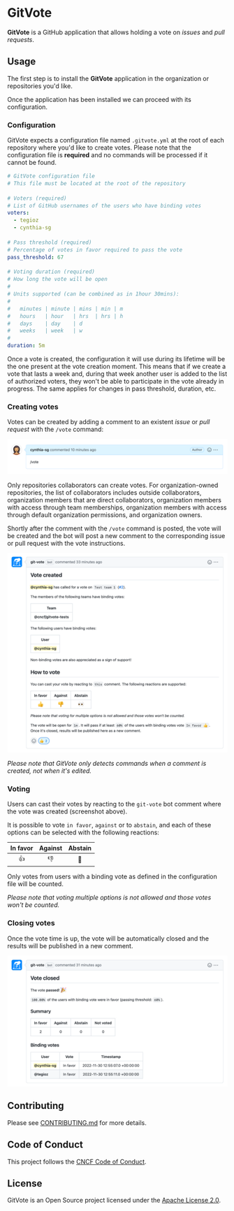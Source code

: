 # GitVote

**GitVote** is a GitHub application that allows holding a vote on *issues* and *pull requests*.

## Usage

The first step is to install the **GitVote** application in the organization or repositories you'd like.

Once the application has been installed we can proceed with its configuration.

### Configuration

GitVote expects a configuration file named `.gitvote.yml` at the root of each repository where you'd like to create votes. Please note that the configuration file is **required** and no commands will be processed if it cannot be found.

```yaml
# GitVote configuration file
# This file must be located at the root of the repository

# Voters (required)
# List of GitHub usernames of the users who have binding votes
voters:
  - tegioz
  - cynthia-sg

# Pass threshold (required)
# Percentage of votes in favor required to pass the vote
pass_threshold: 67

# Voting duration (required)
# How long the vote will be open
#
# Units supported (can be combined as in 1hour 30mins):
#
#   minutes | minute | mins | min | m
#   hours   | hour   | hrs  | hrs | h
#   days    | day    | d
#   weeks   | week   | w
#
duration: 5m
```

Once a vote is created, the configuration it will use during its lifetime will be the one present at the vote creation moment. This means that if we create a vote that lasts a week and, during that week another user is added to the list of authorized voters, they won't be able to participate in the vote already in progress. The same applies for changes in pass threshold, duration, etc.

### Creating votes

Votes can be created by adding a comment to an existent *issue* or *pull request* with the `/vote` command:

![create-vote](docs/screenshots/create-vote.png)

Only repositories collaborators can create votes. For organization-owned repositories, the list of collaborators includes outside collaborators, organization members that are direct collaborators, organization members with access through team memberships, organization members with access through default organization permissions, and organization owners.

Shortly after the comment with the `/vote` command is posted, the vote will be created and the bot will post a new comment to the corresponding issue or pull request with the vote instructions.

![create-vote](docs/screenshots/vote-created.png)

*Please note that GitVote only detects commands when a comment is created, not when it's edited.*

### Voting

Users can cast their votes by reacting to the `git-vote` bot comment where the vote was created (screenshot above).

It is possible to vote `in favor`, `against` or to `abstain`, and each of these options can be selected with the following reactions:

| In favor | Against | Abstain |
| :------: | :-----: | :-----: |
|    👍     |    👎    |    👀    |

Only votes from users with a binding vote as defined in the configuration file will be counted.

*Please note that voting multiple options is not allowed and those votes won't be counted.*

### Closing votes

Once the vote time is up, the vote will be automatically closed and the results will be published in a new comment.

![create-vote](docs/screenshots/vote-closed.png)

## Contributing

Please see [CONTRIBUTING.md](./CONTRIBUTING.md) for more details.

## Code of Conduct

This project follows the [CNCF Code of Conduct](https://github.com/cncf/foundation/blob/master/code-of-conduct.md).

## License

GitVote is an Open Source project licensed under the [Apache License 2.0](https://www.apache.org/licenses/LICENSE-2.0).
